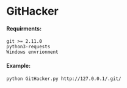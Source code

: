 # GitHacker



#### Requirments:
```
git >= 2.11.0
python3-requests
Windows envrionment

```

#### Example: 
```
python GitHacker.py http://127.0.0.1/.git/

